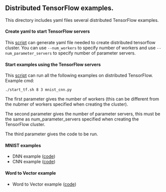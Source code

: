 ## Distributed TensorFlow examples.
This directory includes yaml files  several distributed TensorFlow examples.

#### Create yaml to start TensorFlow servers
This [script](https://github.com/caicloud/tensorflow-demo/blob/master/distributed/create_tf_server_yaml.py) can generate yaml file needed to create distributed tensorflow cluster. You can use ```--num_workers``` to specify number of workers and use ```--num_parameter_servers``` to specify number of parameter servers.


#### Start examples using the TensorFlow servers
This [script](https://github.com/caicloud/tensorflow-demo/blob/master/distributed/start_tf.sh) can run all the following examples on distributed TensorFlow. Example cmd:
```
./start_tf.sh 8 3 mnist_cnn.py
```
The first parameter gives the number of workers (this can be different from the nubmer of workers specified when creating the cluster).

The second parameter gives the number of parameter servers, this must be the same as num_parameter_servers specified when creating the TensorFlow cluster.

The third parameter gives the code to be run.

#### MNIST examples
- DNN example ([code](https://github.com/caicloud/tensorflow-demo/blob/master/distributed/mnist_dnn.py))
- CNN example ([code](https://github.com/caicloud/tensorflow-demo/blob/master/distributed/mnist_cnn.py))

#### Word to Vector example
- Word to Vector example ([code](https://github.com/caicloud/tensorflow-demo/blob/master/distributed/word2vector.py))

